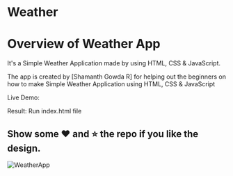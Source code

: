 # Weather

# Overview of Weather App

It's a  Simple Weather Application made by using HTML, CSS &amp; JavaScript.

The app is created by [Shamanth Gowda R] for helping out the beginners on how to make Simple Weather Application using HTML, CSS &amp; JavaScript

Live Demo: 

Result: Run index.html file
## Show some :heart: and :star: the repo if you like the design.

![WeatherApp](https://user-images.githubusercontent.com/42378118/99897986-fd02dc00-2cc3-11eb-9cac-f5b577bfef40.png)
